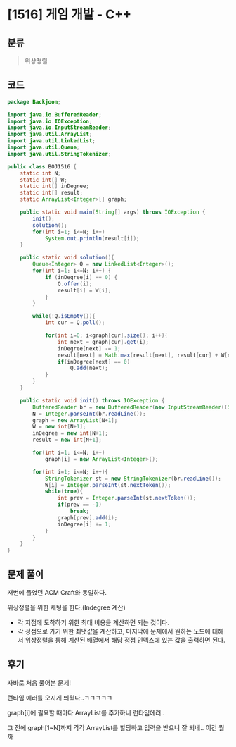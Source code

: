 # [1516] 게임 개발 - C++

## 분류
> 위상정렬

## 코드
```java
package Backjoon;

import java.io.BufferedReader;
import java.io.IOException;
import java.io.InputStreamReader;
import java.util.ArrayList;
import java.util.LinkedList;
import java.util.Queue;
import java.util.StringTokenizer;

public class BOJ1516 {
    static int N;
    static int[] W;
    static int[] inDegree;
    static int[] result;
    static ArrayList<Integer>[] graph;

    public static void main(String[] args) throws IOException {
        init();
        solution();
        for(int i=1; i<=N; i++)
            System.out.println(result[i]);
    }

    public static void solution(){
        Queue<Integer> Q = new LinkedList<Integer>();
        for(int i=1; i<=N; i++) {
            if (inDegree[i] == 0) {
                Q.offer(i);
                result[i] = W[i];
            }
        }

        while(!Q.isEmpty()){
            int cur = Q.poll();

            for(int i=0; i<graph[cur].size(); i++){
                int next = graph[cur].get(i);
                inDegree[next] -= 1;
                result[next] = Math.max(result[next], result[cur] + W[next]);
                if(inDegree[next] == 0)
                    Q.add(next);
            }
        }
    }

    public static void init() throws IOException {
        BufferedReader br = new BufferedReader(new InputStreamReader((System.in)));
        N = Integer.parseInt(br.readLine());
        graph = new ArrayList[N+1];
        W = new int[N+1];
        inDegree = new int[N+1];
        result = new int[N+1];

        for(int i=1; i<=N; i++)
            graph[i] = new ArrayList<Integer>();

        for(int i=1; i<=N; i++){
            StringTokenizer st = new StringTokenizer(br.readLine());
            W[i] = Integer.parseInt(st.nextToken());
            while(true){
                int prev = Integer.parseInt(st.nextToken());
                if(prev == -1)
                    break;
                graph[prev].add(i);
                inDegree[i] += 1;
            }
        }
    }
}
```

## 문제 풀이
저번에 풀었던 ACM Craft와 동일하다.

위상정렬을 위한 세팅을 한다.(Indegree 계산)
- 각 지점에 도착하기 위한 최대 비용을 계산하면 되는 것이다.
- 각 정점으로 가기 위한 최댓값을 계산하고, 마지막에 문제에서 원하는 노드에 대해서 위상정렬을 통해 계산된 배열에서 해당 정점 인덱스에 있는 값을 출력하면 된다.

## 후기
자바로 처음 풀어본 문제!

런타임 에러를 오지게 띄웠다..ㅋㅋㅋㅋㅋ

graph[i]에 필요할 때마다 ArrayList를 추가하니 런타임에러..

그 전에 graph[1~N]까지 각각 ArrayList를 할당하고 입력을 받으니 잘 되네.. 이건 뭘까